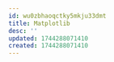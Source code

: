 ```yaml
---
id: wu0zbhaoqctky5mkju33dmt
title: Matplotlib
desc: ''
updated: 1744288071410
created: 1744288071410
---
```

